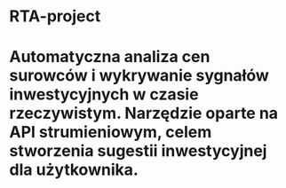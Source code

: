 # RTA-project

# Automatyczna analiza cen surowców i wykrywanie sygnałów inwestycyjnych w czasie rzeczywistym. Narzędzie oparte na API strumieniowym, celem stworzenia sugestii inwestycyjnej dla użytkownika.
